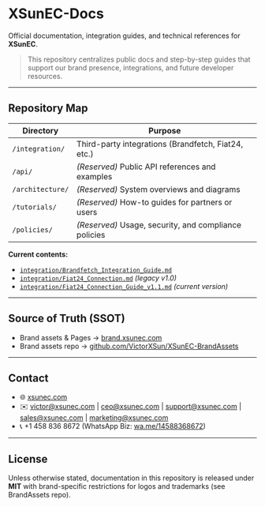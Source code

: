 # XSunEC-Docs

Official documentation, integration guides, and technical references for **XSunEC**.

> This repository centralizes public docs and step-by-step guides that support our
> brand presence, integrations, and future developer resources.

---

## Repository Map

| Directory | Purpose |
|------------|----------|
| `/integration/` | Third-party integrations (Brandfetch, Fiat24, etc.) |
| `/api/` | *(Reserved)* Public API references and examples |
| `/architecture/` | *(Reserved)* System overviews and diagrams |
| `/tutorials/` | *(Reserved)* How-to guides for partners or users |
| `/policies/` | *(Reserved)* Usage, security, and compliance policies |

**Current contents:**
- [`integration/Brandfetch_Integration_Guide.md`](integration/Brandfetch_Integration_Guide.md)
- [`integration/Fiat24_Connection.md`](integration/Fiat24_Connection.md) *(legacy v1.0)*
- [`integration/Fiat24_Connection_Guide_v1.1.md`](integration/Fiat24_Connection_Guide_v1.1.md) *(current version)*




---

## Source of Truth (SSOT)

- Brand assets & Pages → [brand.xsunec.com](https://brand.xsunec.com)  
- Brand assets repo → [github.com/VictorXSun/XSunEC-BrandAssets](https://github.com/VictorXSun/XSunEC-BrandAssets)

---

## Contact

- 🌐 [xsunec.com](https://xsunec.com)  
- ✉️ victor@xsunec.com | ceo@xsunec.com | support@xsunec.com | sales@xsunec.com | marketing@xsunec.com  
- 📞 +1 458 836 8672 (WhatsApp Biz: [wa.me/14588368672](https://wa.me/14588368672))

---

## License

Unless otherwise stated, documentation in this repository is released under **MIT**
with brand-specific restrictions for logos and trademarks (see BrandAssets repo).
